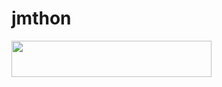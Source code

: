 # jmthon

<p align="left"><a href="https://heroku.com/deploy?template=https://github.com/nududucjejc/JMTHON-PACK"> <img src="https://img.shields.io/badge/Deploy%20To%20Heroku-purple?style=for-the-badge&logo=heroku" width="320" height="58.45"/></a></p>
